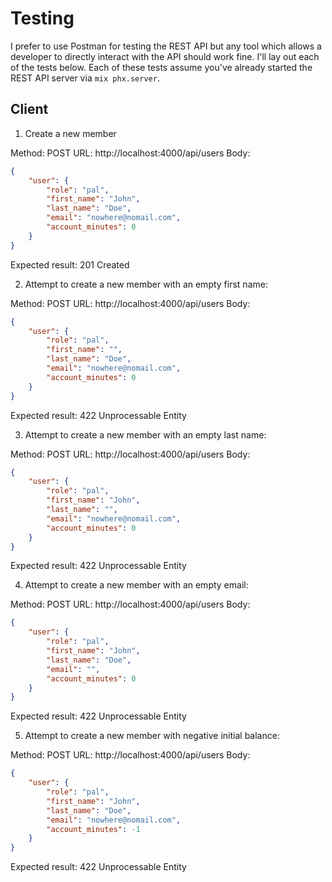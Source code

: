 # Testing

I prefer to use Postman for testing the REST API but any tool which allows a developer to directly interact with the API should work fine.  I'll lay out each of the tests below. Each of these tests assume you've already started the REST API server via `mix phx.server`.

## Client

1. Create a new member

Method: POST
URL: http://localhost:4000/api/users
Body:
```json
{
    "user": {
        "role": "pal",
        "first_name": "John",
        "last_name": "Doe",
        "email": "nowhere@nomail.com",
        "account_minutes": 0
    }
}
```
Expected result: 201 Created

2. Attempt to create a new member with an empty first name:

Method: POST
URL: http://localhost:4000/api/users
Body:
```json
{
    "user": {
        "role": "pal",
        "first_name": "",
        "last_name": "Doe",
        "email": "nowhere@nomail.com",
        "account_minutes": 0
    }
}
```
Expected result: 422 Unprocessable Entity 

3. Attempt to create a new member with an empty last name:

Method: POST
URL: http://localhost:4000/api/users
Body:
```json
{
    "user": {
        "role": "pal",
        "first_name": "John",
        "last_name": "",
        "email": "nowhere@nomail.com",
        "account_minutes": 0
    }
}
```
Expected result: 422 Unprocessable Entity 

4. Attempt to create a new member with an empty email:

Method: POST
URL: http://localhost:4000/api/users
Body:
```json
{
    "user": {
        "role": "pal",
        "first_name": "John",
        "last_name": "Doe",
        "email": "",
        "account_minutes": 0
    }
}
```

Expected result: 422 Unprocessable Entity

5. Attempt to create a new member with negative initial balance:

Method: POST
URL: http://localhost:4000/api/users
Body:
```json
{
    "user": {
        "role": "pal",
        "first_name": "John",
        "last_name": "Doe",
        "email": "nowhere@nomail.com",
        "account_minutes": -1
    }
}
```

Expected result: 422 Unprocessable Entity

